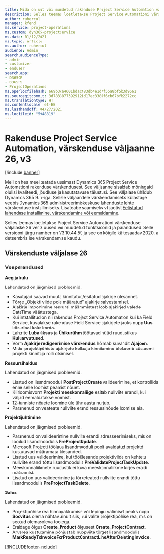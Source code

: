 ```yaml
---
title: Mida on uut või muudetud rakenduse Project Service Automation värskenduse väljaandes 26, V3
description: Selles teemas loetletakse Project Service Automationi värskenduse väljalaske 26, V3 saadaolevaid funktsioone ja parandusi.
author: ruhercul
manager: kfend
ms.service: project-operations
ms.custom: dyn365-projectservice
ms.date: 01/12/2021
ms.topic: article
ms.author: ruhercul
audience: Admin
search.audienceType:
- admin
- customizer
- enduser
search.app:
- D365CE
- D365PS
- ProjectOperations
ms.openlocfilehash: 669b3ca4601bdac483db4e1d7f55a8bf5b3d9661
ms.sourcegitcommit: 3d78338773929121d17ec3386f6cb67bfb2272cc
ms.translationtype: HT
ms.contentlocale: et-EE
ms.lasthandoff: 04/27/2021
ms.locfileid: "5948819"
---
```

# <a name="project-service-automation-update-release-26-v3"></a>Rakenduse Project Service Automation, värskenduse väljaanne 26, v3

[!include [banner](../includes/psa-now-project-operations.md)]

Meil on hea meel teatada uusimast Dynamics 365 Project Service Automationi rakenduse värskendusest. See väljaanne sisaldab mõningaid olulisi kvaliteedi, jõudluse ja kasutatavuse täiustusi. See väljalase ühildub Dynamics 365 9. x-iga. Sellele väljaandele värskendamiseks külastage veebis Dynamics 365 administreerimiskeskuse lahenduste lehte värskenduse installimiseks. Lisateabe saamiseks vt jaotist [Eelistatud lahenduse installimine, värskendamine või eemaldamine](/power-platform/admin/install-remove-preferred-solution).

Selles teemas loetletakse Project Service Automationi värskenduse väljalaske 26 ver 3 uused või muudetud funktsioonid ja parandused. Selle versiooni järgu number on V3.10.44.59 ja see on kõigile kättesaadav 2020. a detsembris ise värskendamise kaudu.

## <a name="update-release-26"></a>Värskenduste väljalase 26

### <a name="bug-fixes"></a>Veaparandused

**Aeg ja kulu**

Lahendatud on järgmised probleemid.

- Kasutajad saavad muuta kinnitatud/esitatud ajakirje ülesannet.
- Tõrge „Objekti viide pole määratud” ajakirje salvestamisel.
- Ajakirje importimine ressursi määramistest loob ajakirjed valede DateTime väärtustega.
- Kui intstallitud on nii rakendus Project Service Automation kui ka Field Service, kuvatakse rakenduse Field Service ajakirjete jaoks nupp **Uus** käsuribal kaks korda.
- Lahtrite **Luba üksus** ja **Ühikurühm** töötavad nüüd ruudustikus **Kuluarvutused**.
- Vorm **Ajakirje redigeerimise värskendus** hõlmab suvandit **Ajajoon**.
- Mitte-projektipõhiste ajakirjete kellaaja kinnitamine blokeerib süsteemi projekti kinnitaja rolli otsimisel.

**Ressursihaldus**

Lahendatud on järgmised probleemid.

- Lisatud on lisandmooduli **PostProjectCreate** valideerimine, et kontrollida enne selle loomist peamist nõuet.
- Kiirloomisvorm **Projekti meeskonnaliige** esitab nullviite erandi, kui väljad eemaldatakse vormist.
- 12-tunniste nõuete loomine üle ühe aasta nurjub.
- Paranenud on veateate nullviite erand ressursinõude loomise ajal.

**Projektijuhtimine**

Lahendatud on järgmised probleemid.

- Paranenud on valideerimine nullviite erandi adresseerimiseks, mis on loodud lisandmoodulis **PreProjectUpdate**.
- Microsoft Projecti töölaua lisandmooduli poolt avaldatud projektd kustutavad määramata ülesanded.
- Lisatud uus valideerimine, kui tööülesande projektiviide on kehtetu nullviite erandi tõttu lisandmoodulis **PreValidateProjectTaskUpdate**.
- Meeskonnaliikmete ruudustik ei kuva meeskonnaliikme kirjes eraldi määramisi.
- Lisatud on uus valideerimine ja tõrketeated nullviite erandi tõttu lisandmoodulis **PreProjectTaskDelete**.

**Sales**

Lahendatud on järgmised probleemid.

- Projektipõhise rea hinnapakkumise või lepingu valimisel peaks nupp **Soovitus** olema nähtav ainult siis, kui valite projektipõhise rea, mis on seotud olemasoleva tootega.
- Eraldage õigus **Create_Product** õigusest **Create_ProjectContract**.
- Arverea kustutamine põhjustab nuppviite tõrget lisandmoodulis **MarkReadyToInvoiceForProductContractLineAfterDeletingInvoice**.


[!INCLUDE[footer-include](../includes/footer-banner.md)]